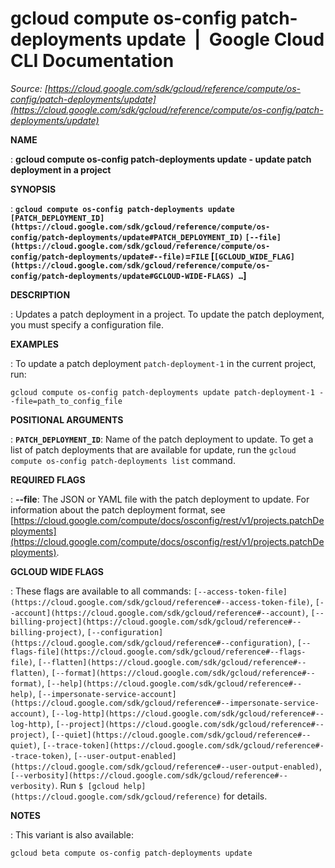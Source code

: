 # gcloud compute os-config patch-deployments update  |  Google Cloud CLI Documentation

*Source: [https://cloud.google.com/sdk/gcloud/reference/compute/os-config/patch-deployments/update](https://cloud.google.com/sdk/gcloud/reference/compute/os-config/patch-deployments/update)*

**NAME**

: **gcloud compute os-config patch-deployments update - update patch deployment in a project**

**SYNOPSIS**

: **`gcloud compute os-config patch-deployments update` `[PATCH_DEPLOYMENT_ID](https://cloud.google.com/sdk/gcloud/reference/compute/os-config/patch-deployments/update#PATCH_DEPLOYMENT_ID)` `[--file](https://cloud.google.com/sdk/gcloud/reference/compute/os-config/patch-deployments/update#--file)`=`FILE` [`[GCLOUD_WIDE_FLAG](https://cloud.google.com/sdk/gcloud/reference/compute/os-config/patch-deployments/update#GCLOUD-WIDE-FLAGS) …`]**

**DESCRIPTION**

: Updates a patch deployment in a project. To update the patch deployment, you
must specify a configuration file.

**EXAMPLES**

: To update a patch deployment `patch-deployment-1` in the current
project, run:

```
gcloud compute os-config patch-deployments update patch-deployment-1 --file=path_to_config_file
```

**POSITIONAL ARGUMENTS**

: **`PATCH_DEPLOYMENT_ID`**:
Name of the patch deployment to update.
To get a list of patch deployments that are available for update, run the
`gcloud compute os-config patch-deployments list` command.

**REQUIRED FLAGS**

: **--file**:
The JSON or YAML file with the patch deployment to update. For information about
the patch deployment format, see [https://cloud.google.com/compute/docs/osconfig/rest/v1/projects.patchDeployments](https://cloud.google.com/compute/docs/osconfig/rest/v1/projects.patchDeployments).

**GCLOUD WIDE FLAGS**

: These flags are available to all commands: `[--access-token-file](https://cloud.google.com/sdk/gcloud/reference#--access-token-file)`,
`[--account](https://cloud.google.com/sdk/gcloud/reference#--account)`, `[--billing-project](https://cloud.google.com/sdk/gcloud/reference#--billing-project)`,
`[--configuration](https://cloud.google.com/sdk/gcloud/reference#--configuration)`,
`[--flags-file](https://cloud.google.com/sdk/gcloud/reference#--flags-file)`,
`[--flatten](https://cloud.google.com/sdk/gcloud/reference#--flatten)`, `[--format](https://cloud.google.com/sdk/gcloud/reference#--format)`, `[--help](https://cloud.google.com/sdk/gcloud/reference#--help)`, `[--impersonate-service-account](https://cloud.google.com/sdk/gcloud/reference#--impersonate-service-account)`,
`[--log-http](https://cloud.google.com/sdk/gcloud/reference#--log-http)`,
`[--project](https://cloud.google.com/sdk/gcloud/reference#--project)`, `[--quiet](https://cloud.google.com/sdk/gcloud/reference#--quiet)`, `[--trace-token](https://cloud.google.com/sdk/gcloud/reference#--trace-token)`, `[--user-output-enabled](https://cloud.google.com/sdk/gcloud/reference#--user-output-enabled)`,
`[--verbosity](https://cloud.google.com/sdk/gcloud/reference#--verbosity)`.
Run `$ [gcloud help](https://cloud.google.com/sdk/gcloud/reference)` for details.

**NOTES**

: This variant is also available:

```
gcloud beta compute os-config patch-deployments update
```